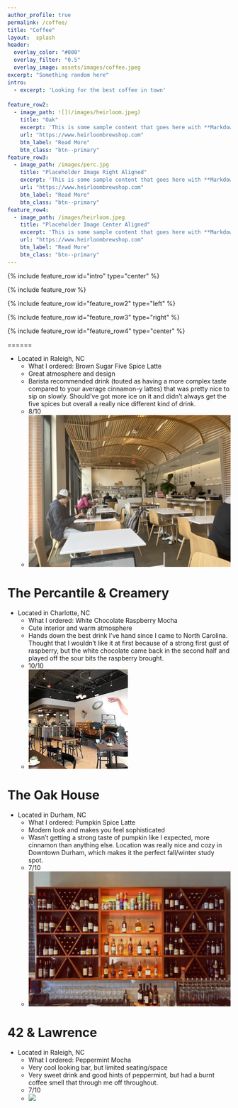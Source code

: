 ```yaml
---
author_profile: true
permalink: /coffee/
title: "Coffee"
layout:  splash
header:
  overlay_color: "#000"
  overlay_filter: "0.5"
  overlay_image: assets/images/coffee.jpeg
excerpt: "Something random here"
intro: 
  - excerpt: 'Looking for the best coffee in town'

feature_row2:
  - image_path: ![](/images/heirloom.jpeg)
    title: "Oak"
    excerpt: 'This is some sample content that goes here with **Markdown** formatting. Left aligned with `type="left"`'
    url: "https://www.heirloombrewshop.com"
    btn_label: "Read More"
    btn_class: "btn--primary"
feature_row3:
  - image_path: /images/perc.jpg
    title: "Placeholder Image Right Aligned"
    excerpt: 'This is some sample content that goes here with **Markdown** formatting. Right aligned with `type="right"`'
    url: "https://www.heirloombrewshop.com"
    btn_label: "Read More"
    btn_class: "btn--primary"
feature_row4:
  - image_path: /images/heirloom.jpeg
    title: "Placeholder Image Center Aligned"
    excerpt: 'This is some sample content that goes here with **Markdown** formatting. Centered with `type="center"`'
    url: "https://www.heirloombrewshop.com"
    btn_label: "Read More"
    btn_class: "btn--primary"
---
```


{% include feature_row id="intro" type="center" %}

{% include feature_row %}

{% include feature_row id="feature_row2" type="left" %}

{% include feature_row id="feature_row3" type="right" %}

{% include feature_row id="feature_row4" type="center" %}

======
* Located in Raleigh, NC
  * What I ordered: Brown Sugar Five Spice Latte
  * Great atmosphere and design
  * Barista recommended drink (touted as having a more complex taste compared to your average cinnamon-y lattes)  that was pretty nice to sip on slowly. Should’ve     got more ice on it and didn’t always get the five spices but overall a really nice different kind of drink. 
  * 8/10 
  * ![](/images/heirloom.jpeg)

The Percantile & Creamery
======
* Located in Charlotte, NC
  * What I ordered: White Chocolate Raspberry Mocha
  * Cute interior and warm atmosphere
  * Hands down the best drink I’ve hand since I came to North Carolina. Thought that I wouldn’t like it at first because of a strong first gust of raspberry, but the white chocolate came back in the second half and played off the sour bits the raspberry brought. 
  *  10/10
  *  ![](/images/perc.jpg)

The Oak House
======
* Located in Durham, NC
  * What I ordered: Pumpkin Spice Latte
  * Modern look and makes you feel sophisticated
  * Wasn’t getting a strong taste of pumpkin like I expected, more cinnamon than anything else. Location was really nice and cozy in Downtown Durham, which makes it the perfect fall/winter study spot. 
  * 7/10
  * ![](/images/oak.jpg)

42 & Lawrence 
======
* Located in Raleigh, NC
  * What I ordered: Peppermint Mocha
  * Very cool looking bar, but limited seating/space
  * Very sweet drink and good hints of peppermint, but had a burnt coffee smell that through me off throughout. 
  * 7/10
  * ![](/images/IMG_2205.jpeg)
